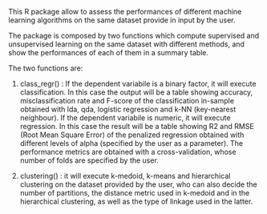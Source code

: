 This R package allow to assess the performances of different machine learning algorithms on the same dataset provide in input by the user.

The package is composed by two functions which compute supervised and unsupervised learning on the same dataset with different methods, 
and show the performances of each of them in a summary table.

The two functions are: 

1.  class_regr() : If the dependent variabile is a binary factor, it will execute classification. In this case the output will be a table showing accuracy, 
                   misclassification rate and F-score of the classification in-sample obtained with lda, qda, logistic regression and k-NN (key-nearest neighbour).
                   If the dependent variabile is numeric, it will execute regression. In this case the result will be a table showing R2 and RMSE (Root Mean Square Error) 
                   of the penalized regression obtained with different levels of alpha (specified by the user as a parameter). 
                   The performance metrics are obtained with a cross-validation, whose number of folds are specified by the user. 
                  
2.  clustering() : it will execute k-medoid, k-means and hierarchical clustering on the dataset provided by the user, who can also decide the number of partitions,
                   the distance metric used in k-medoid and in the hierarchical clustering, as well as the type of linkage used in the latter.
